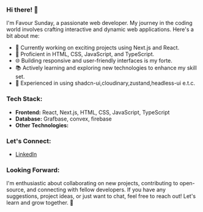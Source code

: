### Hi there! 👋

I'm Favour Sunday, a passionate web developer. My journey in the coding world involves crafting interactive and dynamic web applications. Here's a bit about me:

- 💼 Currently working on exciting projects using Next.js and React.
- 🚀 Proficient in HTML, CSS, JavaScript, and TypeScript.
- 🌐 Building responsive and user-friendly interfaces is my forte.
- 📚 Actively learning and exploring new technologies to enhance my skill set.
- 🔧 Experienced in using shadcn-ui,cloudinary,zustand,headless-ui e.t.c.

### Tech Stack:

- **Frontend:** React, Next.js, HTML, CSS, JavaScript, TypeScript
- **Database:** Grafbase, convex, firebase
- **Other Technologies:** 

### Let's Connect:

- [LinkedIn](https://www.linkedin.com/in/sunday-favour-6059682a2)

### Looking Forward:

I'm enthusiastic about collaborating on new projects, contributing to open-source, and connecting with fellow developers. If you have any suggestions, project ideas, or just want to chat, feel free to reach out! Let's learn and grow together. 🌱
<!---
Sunday012/Sunday012 is a ✨ special ✨ repository because its `README.md` (this file) appears on your GitHub profile.
You can click the Preview link to take a look at your changes.
--->
